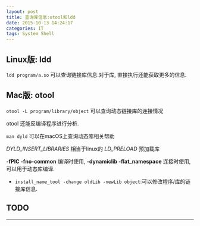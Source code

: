 ```yaml
---
layout: post
title: 查询库信息:otool和ldd
date: 2015-10-13 14:24:17
categories: IT
tags: System Shell
---
```


## Linux版: ldd

`ldd program/a.so` 可以查询链接库信息.对于库, 直接执行还能获取更多的信息.

## Mac版: otool

`otool -L program/library/object` 可以查询动态链接库的连接情况

otool 还能反编译程序进行分析.

`man dyld` 可以在macOS上查询动态库相关帮助

*DYLD_INSERT_LIBRARIES* 相当于linux的 *LD_PRELOAD* 预加载库

**-fPIC -fno-common** 编译时使用, **-dynamiclib -flat_namespace** 连接时使用, 可以用于动态库编译.


- `install_name_tool -change oldLib -newLib object`:可以修改程序/库的链接库信息.

## TODO

------
